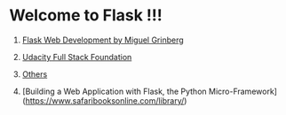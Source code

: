 # Welcome to Flask !!!

1. [Flask Web Development by Miguel Grinberg](https://doc.lagout.org/programmation/python/Flask%20Web%20Development_%20Developing%20Web%20Applications%20with%20Python%20%5BGrinberg%202014-05-18%5D.pdf)

2. [Udacity Full Stack Foundation](https://www.udacity.com/course/full-stack-foundations--ud088)

3. [Others](https://www.quora.com/What-are-best-resources-to-learn-Flask)

4. [Building a Web Application with Flask, the Python Micro-Framework] (https://www.safaribooksonline.com/library/)
